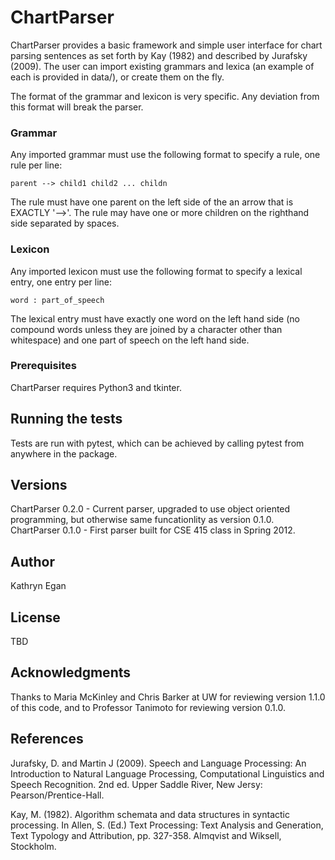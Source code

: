 # ChartParser

ChartParser provides a basic framework and simple user interface for chart parsing sentences as set forth by Kay (1982) and described by Jurafsky (2009). The user can import existing grammars and lexica (an example of each is provided in data/), or create them on the fly.

The format of the grammar and lexicon is very specific. Any deviation from this format will break the parser.

### Grammar
Any imported grammar must use the following format to specify a rule, one rule per line:
```
parent --> child1 child2 ... childn
```
The rule must have one parent on the left side of the an arrow that is EXACTLY '-->'. The rule may have one or more children on the righthand side separated by spaces.

### Lexicon
Any imported lexicon must use the following format to specify a lexical entry, one entry per line:
```
word : part_of_speech
```
The lexical entry must have exactly one word on the left hand side (no compound words unless they are joined by a character other than whitespace) and one part of speech on the left hand side.

### Prerequisites

ChartParser requires Python3 and tkinter.

## Running the tests

Tests are run with pytest, which can be achieved by calling pytest from anywhere in the package.

## Versions

ChartParser 0.2.0 - Current parser, upgraded to use object oriented programming, but otherwise same funcationlity as version 0.1.0.
ChartParser 0.1.0 - First parser built for CSE 415 class in Spring 2012.

## Author

Kathryn Egan

## License

TBD

## Acknowledgments

Thanks to Maria McKinley and Chris Barker at UW for reviewing version 1.1.0 of this code, and to Professor Tanimoto for reviewing version 0.1.0.

## References

Jurafsky, D. and Martin J (2009). Speech and Language Processing: An Introduction to Natural Language Processing, Computational Linguistics and Speech Recognition. 2nd ed. Upper Saddle River, New Jersy: Pearson/Prentice-Hall.

Kay, M. (1982). Algorithm schemata and data structures in syntactic processing. In Allen, S. (Ed.) Text Processing: Text Analysis and Generation, Text Typology and Attribution, pp. 327-358. Almqvist and Wiksell, Stockholm.